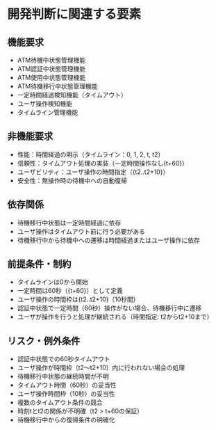 # 開発判断に関連する要素

## 機能要求
- ATM待機中状態管理機能
- ATM認証中状態管理機能
- ATM使用中状態管理機能
- ATM待機移行中状態管理機能
- 一定時間経過検知機能（タイムアウト）
- ユーザ操作検知機能
- タイムライン管理機能

## 非機能要求
- 性能：時間経過の明示（タイムライン：0, 1, 2, t, t2）
- 信頼性：タイムアウト処理の実装（一定時間操作なし{t+60}）
- ユーザビリティ：ユーザ操作の時間指定（{t2..t2+10}）
- 安全性：無操作時の待機中への自動復帰

## 依存関係
- 待機移行中状態は一定時間経過に依存
- ユーザ操作はタイムアウト前に行う必要がある
- 待機移行中から待機中への遷移は時間経過またはユーザ操作に依存

## 前提条件・制約
- タイムラインは0から開始
- 一定時間は60秒（{t+60}）として定義
- ユーザ操作の時間枠は{t2..t2+10}（10秒間）
- 認証中状態で一定時間（60秒）操作がない場合、待機移行中に遷移
- ユーザが操作を行うと処理が継続される（時間指定: t2からt2+10まで）

## リスク・例外条件
- 認証中状態での60秒タイムアウト
- ユーザ操作が時間枠（t2～t2+10）内に行われない場合の処理
- 待機移行中状態の継続時間が不明
- タイムアウト時間（60秒）の妥当性
- ユーザ操作時間枠（10秒）の妥当性
- 複数のタイムアウト条件の競合
- 時刻tとt2の関係が不明確（t2 > t+60の保証）
- 待機移行中からの復帰条件の明確化
